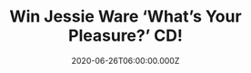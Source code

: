 ---
campaign-uuid: "c-3b53beff-2e54-4fd1-9518-e2868c4e1e00"
type: "Competition"
category: "Music"
date: "2020-06-26T06:00:00.000Z"
end-date: "2020-07-26T23:59:00.000Z"
disable-form: false
is_promoted: false
has_entry_page: true
title: "Win Jessie Ware ‘What’s Your Pleasure?’ CD!"
competition-description: "<p>The fourth studio album by the English singer-songwriter\
  \ Jessie Ware is finally here and it’s called ‘What’s Your Pleasure?’. The album\
  \ features collaborations with Shungudzo Kuyimba, Kindness, Clarence Coffee Jr.,\
  \ Metronomy and former Badbadnotgood sound whiz Matthew Tavares.</p>\n<p>How good\
  \ does it sound? Enter below and it could be yours.</p>\n"
hero-header: "Win Jessie Ware ‘What’s Your Pleasure?’ CD!"
terms-confirmation: "N/A"
banner-img: "https://assets.expresslyapp.com/asset-89fa726c-550b-495b-950b-9067696808ee.jpg"
logo-left-href: "aaa.nme.com"
logo-left-image: "https://assets.expresslyapp.com/asset-9b5ae523-c7db-48e8-905c-5f12001b1f10.jpg"
logo-left-title: "NME AAA"
bg-image-hero: "https://assets.expresslyapp.com/asset-e27edd46-f5fe-4a11-a89d-930ba12742c7.jpg"
bg-image-first: "https://assets.expresslyapp.com/asset-4894d0ef-d080-4b92-8d53-9d604795c89c.jpg"
section1-content: "<p>Jessie Ware rediscovers her strut, on a record filled with euphoric\
  \ disco, funk and groove. Her fourth record is full with amazing collaborations\
  \ such as Shungudzo Kuyimba, Kindness, Clarence Coffee Jr…and many more. The result\
  \ is a collection of exhilarating floor-fillers that fuse future-facing production\
  \ with heady ‘80s sounds.</p>\n"
entry-title: "Win Jessie Ware ‘What’s Your Pleasure?’ CD!"
entry-content: "<p>Enter the draw to win Jessie Ware ‘What’s Your Pleasure?’ CD by\
  \ completing the form below before 23:59 on the 26th of July 2020.</p>\n"
has-winner: true
winner-title: "CONGRATULATIONS to Denise W. who won  Jessie Ware ‘What’s Your Pleasure?’\
  \ CD!"
winner-banner: "https://assets.expresslyapp.com/asset-a5345c62-3f9f-4715-b806-e93466fedffc.jpg"
prize-description: "Jessie Ware ‘What’s Your Pleasure?’ CD!"
special-conditions: "Multiple entries are allowed up to one every day.\r\n\r\nThis\
  \ competition is also available on: https://club.expressly.io/competitions/jessie-ware-whats-your-pleasure-cd"
country-restrictions:
- "GB"
---